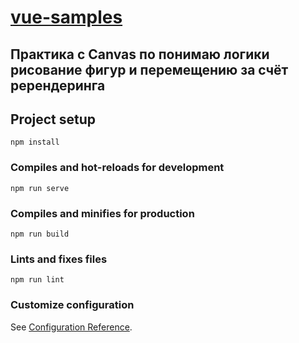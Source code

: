 # [vue-samples](https://2code4u.github.io/vue-samples/#/canvas-lines)

## Практика с Canvas по понимаю логики рисование фигур и перемещению за счёт ререндеринга

## Project setup
```
npm install
```

### Compiles and hot-reloads for development
```
npm run serve
```

### Compiles and minifies for production
```
npm run build
```

### Lints and fixes files
```
npm run lint
```

### Customize configuration
See [Configuration Reference](https://cli.vuejs.org/config/).
